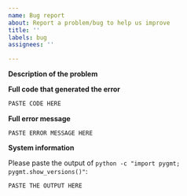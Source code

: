 ```yaml
---
name: Bug report
about: Report a problem/bug to help us improve
title: ''
labels: bug
assignees: ''

---
```


**Description of the problem**

<!-- Please be as detailed as you can when describing an issue. The more information we have, the easier it will be for us to track this down. -->

**Full code that generated the error**

```python
PASTE CODE HERE
```

**Full error message**

```
PASTE ERROR MESSAGE HERE
```

**System information**

Please paste the output of `python -c "import pygmt; pygmt.show_versions()"`:

```
PASTE THE OUTPUT HERE
```
